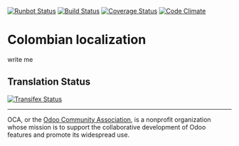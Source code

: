 [![Runbot Status](https://runbot.odoo-community.org/runbot/badge/flat/195/12.0.svg)](https://runbot.odoo-community.org/runbot/repo/github-com-oca-l10n-columbia-201)
[![Build Status](https://travis-ci.org/OCA/l10n-columbia.svg?branch=12.0)](https://travis-ci.org/OCA/l10n-columbia)
[![Coverage Status](https://coveralls.io/repos/OCA/l10n-columbia/badge.svg?branch=12.0&service=github)](https://coveralls.io/github/OCA/l10n-columbia?branch=12.0)
[![Code Climate](https://codeclimate.com/github/OCA/l10n-columbia/badges/gpa.svg)](https://codeclimate.com/github/OCA/l10n-columbia)

# Colombian localization

write me



Translation Status
------------------
[![Transifex Status](https://www.transifex.com/projects/p/OCA-l10n-columbia-12-0/chart/image_png)](https://www.transifex.com/projects/p/OCA-l10n-columbia-12-0)

----

OCA, or the [Odoo Community Association](http://odoo-community.org/), is a nonprofit organization whose
mission is to support the collaborative development of Odoo features and
promote its widespread use.
